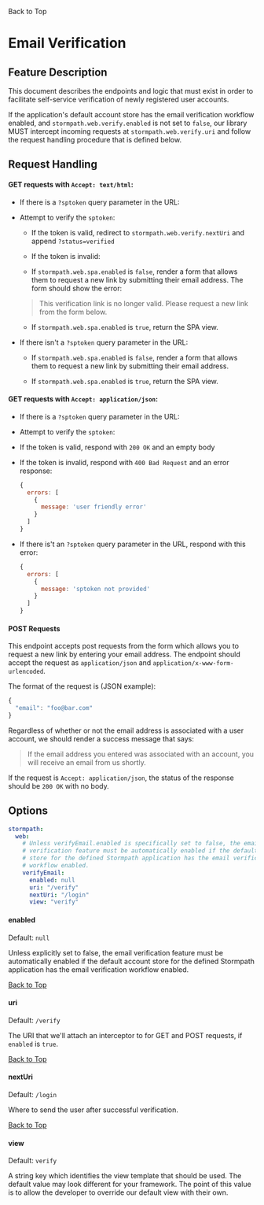 <a name="#top">Back to Top</a>

# Email Verification

## Feature Description

This document describes the endpoints and logic that must exist in order to
facilitate self-service verification of newly registered user accounts.

If the application's default account store has the email verification workflow
enabled, and `stormpath.web.verify.enabled` is not set to `false`, our library
MUST intercept incoming requests at `stormpath.web.verify.uri` and follow the
request handling procedure that is defined below.

## Request Handling

#### GET requests with `Accept: text/html`:

* If there is a `?sptoken` query parameter in the URL:

 * Attempt to verify the `sptoken`:

   * If the token is valid, redirect to `stormpath.web.verify.nextUri` and
     append `?status=verified`

   * If the token is invalid:

    * If `stormpath.web.spa.enabled` is `false`, render a form that allows them
      to request a new link by submitting their email address.  The form should
      show the error:

     > This verification link is no longer valid. Please request a new link from
       the form below.

    * If `stormpath.web.spa.enabled` is `true`, return the SPA view.

* If there isn't a `?sptoken` query parameter in the URL:

  * If `stormpath.web.spa.enabled` is `false`, render a form that allows them
    to request a new link by submitting their email address.

  * If `stormpath.web.spa.enabled` is `true`, return the SPA view.

#### GET requests with `Accept: application/json`:

* If there is a `?sptoken` query parameter in the URL:

 * Attempt to verify the `sptoken`:

  * If the token is valid, respond with `200 OK` and an empty body

  * If the token is invalid, respond with `400 Bad Request` and an error
    response:

    ```javascript
    {
      errors: [
        {
          message: 'user friendly error'
        }
      ]
    }
    ```

* If there is't an `?sptoken` query parameter in the URL, respond with this
  error:

  ```javascript
  {
    errors: [
      {
        message: 'sptoken not provided'
      }
    ]
  }
  ```

#### POST Requests

This endpoint accepts post requests from the form which allows you to request
a new link by entering your email address.  The endpoint should accept the
request as `application/json` and `application/x-www-form-urlencoded`.

The format of the request is (JSON example):

```javascript
{
  "email": "foo@bar.com"
}
```

Regardless of whether or not the email address is associated with a user
account, we should render a success message that says:

> If the email address you entered was associated with an account, you will
  receive an email from us shortly.

If the request is `Accept: application/json`, the status of the response should
be `200 OK` with no body.

## <a name="Options"></a> Options

```yaml
stormpath:
  web:
    # Unless verifyEmail.enabled is specifically set to false, the email
    # verification feature must be automatically enabled if the default account
    # store for the defined Stormpath application has the email verification
    # workflow enabled.
    verifyEmail:
      enabled: null
      uri: "/verify"
      nextUri: "/login"
      view: "verify"
```


#### enabled

Default: `null`

Unless explicitly set to false, the email verification feature must be
automatically enabled if the default account store for the defined Stormpath
application has the email verification workflow enabled.

<a href="#top">Back to Top</a>


#### uri

Default: `/verify`

The URI that we'll attach an interceptor to for GET and POST requests, if
`enabled` is `true`.

<a href="#top">Back to Top</a>


#### nextUri

Default: `/login`

Where to send the user after successful verification.

<a href="#top">Back to Top</a>

#### view

Default: `verify`

A string key which identifies the view template that should be used.  The
default value may look different for your framework.  The point of this value
is to allow the developer to override our default view with their own.

